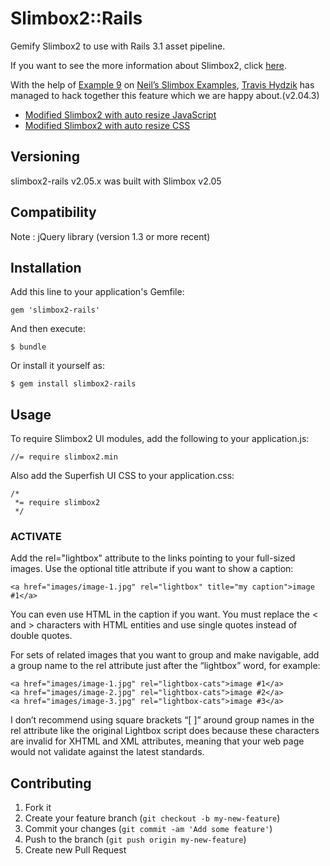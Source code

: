 # Slimbox2::Rails

Gemify Slimbox2 to use with Rails 3.1 asset pipeline.

If you want to see the more information about Slimbox2, click [here](http://www.digitalia.be/software/slimbox2).


With the help of [Example 9](http://www.trips.elusien.co.uk/slimbox2/example9.html) on [Neil’s Slimbox Examples](http://www.trips.elusien.co.uk/slimbox2/), [Travis Hydzik](http://thydzik.com/slimbox2-lightbox-clone-with-automatic-image-resizing/) has managed to hack together this feature which we are happy about.(v2.04.3)

 - [Modified Slimbox2 with auto resize JavaScript](http://thydzik.com/downloads/slimbox2-autosize.js)
 - [Modified Slimbox2 with auto resize CSS](http://thydzik.com/downloads/slimbox2-autosize.css)

## Versioning

slimbox2-rails v2.05.x was built with Slimbox v2.05

## Compatibility

Note : jQuery library (version 1.3 or more recent)

## Installation

Add this line to your application's Gemfile:

    gem 'slimbox2-rails'

And then execute:

    $ bundle

Or install it yourself as:

    $ gem install slimbox2-rails

## Usage

To require Slimbox2 UI modules, add the following to your application.js:

```
//= require slimbox2.min
```

Also add the Superfish UI CSS to your application.css:

```
/*
 *= require slimbox2
 */
```

### ACTIVATE ###

Add the rel="lightbox" attribute to the links pointing to your full-sized images. Use the optional title attribute if you want to show a caption:

```
<a href="images/image-1.jpg" rel="lightbox" title="my caption">image #1</a>
```

You can even use HTML in the caption if you want. You must replace the < and > characters with HTML entities and use single quotes instead of double quotes.

For sets of related images that you want to group and make navigable, add a group name to the rel attribute just after the “lightbox” word, for example:

```
<a href="images/image-1.jpg" rel="lightbox-cats">image #1</a>
<a href="images/image-2.jpg" rel="lightbox-cats">image #2</a>
<a href="images/image-3.jpg" rel="lightbox-cats">image #3</a>
```

I don’t recommend using square brackets “[ ]” around group names in the rel attribute like the original Lightbox script does because these characters are invalid for XHTML and XML attributes, meaning that your web page would not validate against the latest standards.

## Contributing

1. Fork it
2. Create your feature branch (`git checkout -b my-new-feature`)
3. Commit your changes (`git commit -am 'Add some feature'`)
4. Push to the branch (`git push origin my-new-feature`)
5. Create new Pull Request
